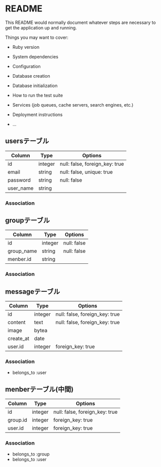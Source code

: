 # README

This README would normally document whatever steps are necessary to get the
application up and running.

Things you may want to cover:

* Ruby version

* System dependencies

* Configuration

* Database creation

* Database initialization

* How to run the test suite

* Services (job queues, cache servers, search engines, etc.)

* Deployment instructions

* ...

## usersテーブル
|Column|Type|Options|
|------|----|-------|
|id|integer|null: false, foreign_key: true|
|email|string|null: false, unique: true|
|password|string|null: false|
|user_name|string||
### Association


## groupテーブル
|Column|Type|Options|
|------|----|-------|
|id|integer|null: false|
|group_name|string|null: false|
|menber.id|string||
### Association


## messageテーブル
|Column|Type|Options|
|------|----|-------|
|id|integer|null: false, foreign_key: true|
|content|text|null: false, foreign_key: true|
|image|bytea||
|create_at|date||
|user.id|integer|foreign_key: true|（投稿者）
### Association
- belongs_to :user


## menberテーブル(中間)
|Column|Type|Options|
|------|----|-------|
|id|integer|null: false, foreign_key: true|
|group.id|integer|foreign_key: true|
|user.id|integer|foreign_key: true|
### Association
- belongs_to :group
- belongs_to :user

